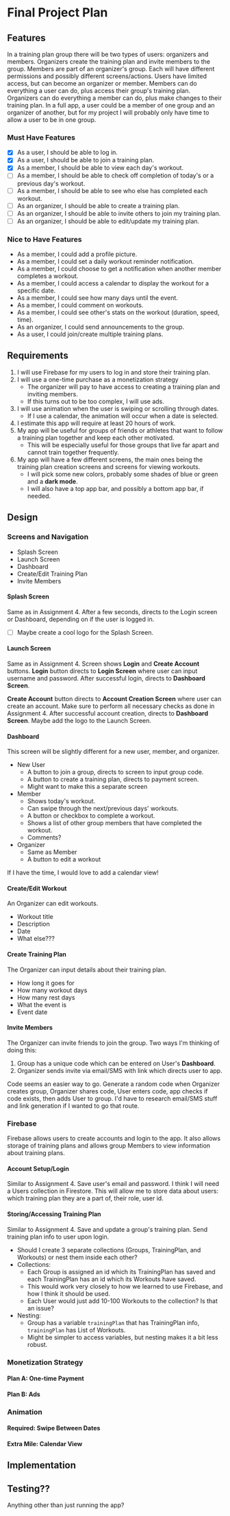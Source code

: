 # Final Project Plan

## Features

In a training plan group there will be two types of users: organizers and members.
Organizers create the training plan and invite members to the group.
Members are part of an organizer's group.
Each will have different permissions and possibly different screens/actions.
Users have limited access, but can become an organizer or member.
Members can do everything a user can do, plus access their group's training plan.
Organizers can do everything a member can do, plus make changes to their training plan.
In a full app, a user could be a member of one group and an organizer of another, but for my project I will probably only have time to allow a user to be in one group.

### Must Have Features

* [x] As a user, I should be able to log in.
* [x] As a user, I should be able to join a training plan.
* [x] As a member, I should be able to view each day's workout.
* [ ] As a member, I should be able to check off completion of today's or a previous day's workout.
* [ ] As a member, I should be able to see who else has completed each workout.
* [ ] As an organizer, I should be able to create a training plan.
* [ ] As an organizer, I should be able to invite others to join my training plan.
* [ ] As an organizer, I should be able to edit/update my training plan.

### Nice to Have Features

* As a member, I could add a profile picture.
* As a member, I could set a daily workout reminder notification.
* As a member, I could choose to get a notification when another member completes a workout.
* As a member, I could access a calendar to display the workout for a specific date.
* As a member, I could see how many days until the event.
* As a member, I could comment on workouts.
* As a member, I could see other's stats on the workout (duration, speed, time).
* As an organizer, I could send announcements to the group.
* As a user, I could join/create multiple training plans.



## Requirements

1. I will use Firebase for my users to log in and store their training plan.
2. I will use a one-time purchase as a monetization strategy
   * The organizer will pay to have access to creating a training plan and inviting members.
   * If this turns out to be too complex, I will use ads.
3. I will use animation when the user is swiping or scrolling through dates.
   * If I use a calendar, the animation will occur when a date is selected.
4. I estimate this app will require at least 20 hours of work.
5. My app will be useful for groups of friends or athletes that want to follow a training plan together and keep each other motivated.
   * This will be especially useful for those groups that live far apart and cannot train together frequently.
6. My app will have a few different screens, the main ones being the training plan creation screens and screens for viewing workouts.
   * I will pick some new colors, probably some shades of blue or green and a **dark mode**.
   * I will also have a top app bar, and possibly a bottom app bar, if needed.



## Design

### Screens and Navigation

* Splash Screen
* Launch Screen
* Dashboard
* Create/Edit Training Plan
* Invite Members

#### Splash Screen

Same as in Assignment 4.
After a few seconds, directs to the Login screen or Dashboard, depending on if the user is logged in.
* [ ] Maybe create a cool logo for the Splash Screen.

#### Launch Screen

Same as in Assignment 4.
Screen shows **Login** and **Create Account** buttons.
**Login** button directs to **Login Screen** where user can input username and password.
After successful login, directs to **Dashboard Screen**.

**Create Account** button directs to **Account Creation Screen** where user can create an account.
Make sure to perform all necessary checks as done in Assignment 4.
After successful account creation, directs to **Dashboard Screen**.
Maybe add the logo to the Launch Screen.

#### Dashboard

This screen will be slightly different for a new user, member, and organizer.

* New User
  * A button to join a group, directs to screen to input group code.
  * A button to create a training plan, directs to payment screen.
  * Might want to make this a separate screen
* Member
  * Shows today's workout.
  * Can swipe through the next/previous days' workouts.
  * A button or checkbox to complete a workout.
  * Shows a list of other group members that have completed the workout.
  * Comments?
* Organizer
  * Same as Member
  * A button to edit a workout

If I have the time, I would love to add a calendar view!

#### Create/Edit Workout

An Organizer can edit workouts.

* Workout title
* Description
* Date
* What else???

#### Create Training Plan

The Organizer can input details about their training plan.

* How long it goes for
* How many workout days
* How many rest days
* What the event is
* Event date

#### Invite Members

The Organizer can invite friends to join the group.
Two ways I'm thinking of doing this:
1. Group has a unique code which can be entered on User's **Dashboard**.
2. Organizer sends invite via email/SMS with link which directs user to app.

Code seems an easier way to go.
Generate a random code when Organizer creates group, Organizer shares code, User enters code, app checks if code exists, then adds User to group.
I'd have to research email/SMS stuff and link generation if I wanted to go that route.

### Firebase

Firebase allows users to create accounts and login to the app.
It also allows storage of training plans and allows group Members to view information about training plans.

#### Account Setup/Login

Similar to Assignment 4.
Save user's email and password.
I think I will need a Users collection in Firestore.
This will allow me to store data about users: which training plan they are a part of, their role, user id.

#### Storing/Accessing Training Plan

Similar to Assignment 4.
Save and update a group's training plan.
Send training plan info to user upon login.

* Should I create 3 separate collections (Groups, TrainingPlan, and Workouts) or nest them inside each other?
* Collections:
  * Each Group is assigned an id which its TrainingPlan has saved and each TrainingPlan has an id which its Workouts have saved.
  * This would work very closely to how we learned to use Firebase, and how I think it should be used.
  * Each User would just add 10-100 Workouts to the collection? Is that an issue?
* Nesting:
  * Group has a variable `trainingPlan` that has TrainingPlan info, `trainingPlan` has List of Workouts.
  * Might be simpler to access variables, but nesting makes it a bit less robust.

### Monetization Strategy

#### Plan A: One-time Payment



#### Plan B: Ads

### Animation

#### Required: Swipe Between Dates

#### Extra Mile: Calendar View



## Implementation



## Testing??

Anything other than just running the app?
